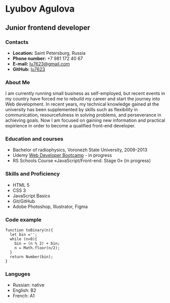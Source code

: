 # **Lyubov Agulova**

## Junior frontend developer

### Contacts

* **Location:** Saint Petersburg, Russia
* **Phone number:** +7 981 172 40 67
* **E-mail:** lu7623@gmail.com
* **GitHub:** [lu7623](https://github.com/lu7623)


### About Me

I am currently running small business as self-employed, but recent events in my country have forced me to rebuild my career and start the journey into Web development. In recent years, my technical knowledge gained at the university has been supplemented by skills such as flexibility in communication, resourcefulness in solving problems, and perseverance in achieving goals. Now I am focused on gaining new information and practical expirience in order to become a qualified front-end developer.

### Education and courses

* Bachelor of radiophysics, Voronezh State University, 2009-2013
* Udemy [Web Developer Bootcamp](https://www.udemy.com/course/the-web-developer-bootcamp/) - in progress
* RS Schools Course «JavaScript/Front-end. Stage 0» (in progress)


### Skills and Proficiency
* HTML 5
* CSS 3
* JavaScript Basics
* Git/GitHub
* Adobe Photoshop, Illustrator, Figma

### Code example

```
function toBinary(n){
  let bin ='';
  while (n>0){
    bin = (n % 2) + bin;
    n = Math.floor(n/2);
  }
  return Number(bin);
}
```

### Languges
* Russian: native
* English: B2
* French: A1
